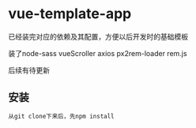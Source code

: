 # vue-template-app

已经装完对应的依赖及其配置，方便以后开发时的基础模板

装了node-sass vueScroller axios px2rem-loader rem.js

后续有待更新

## 安装

``` bash
从git clone下来后，先npm install
```


